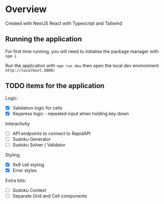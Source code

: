 # Overview

Created with NextJS React with Typescript and Tailwind

## Running the application

For first time running, you will need to initialise the package manager with `npm i`

Run the application with `npm run dev` then open the local dev environment `http://localhost:3000/`

## TODO items for the application

Logic:

- [x] Validation logic for cells
- [x] Keypress logic - repeated input when holding key down

Interactivity

- [ ] API endpoints to connect to RapidAPI
- [ ] Sudoku Generator
- [ ] Sudoku Solver / Validator

Styling

- [x] 9x9 cell styling
- [x] Error styles

Extra bits:

- [ ] Sudoku Context
- [ ] Separate Grid and Cell components
